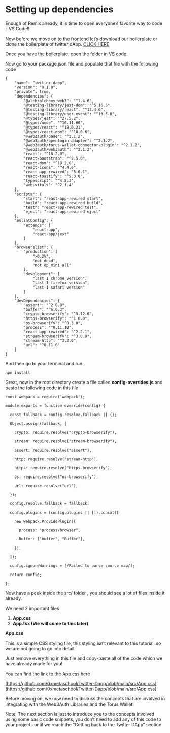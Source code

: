 # Setting up dependencies

Enough of Remix already, it is time to open everyone’s favorite way to code - VS Code!!

Now before we move on to the frontend let’s download our boilerplate or clone the boilerplate of twitter dApp. [CLICK HERE](https://github.com/0xmetaschool/twitter-dapp-boilerplate)

Once you have the boilerplate, open the folder in VS code.

Now go to your package.json file and populate that file with the following code

```
{
    "name": "twitter-dapp",
    "version": "0.1.0",
    "private": true,
    "dependencies": {
        "@alch/alchemy-web3": "^1.4.6",
        "@testing-library/jest-dom": "^5.16.5",
        "@testing-library/react": "^13.4.0",
        "@testing-library/user-event": "^13.5.0",
        "@types/jest": "^27.5.2",
        "@types/node": "^16.11.60",
        "@types/react": "^18.0.21",
        "@types/react-dom": "^18.0.6",
        "@web3auth/base": "^2.1.2",
        "@web3auth/openlogin-adapter": "^2.1.2",
        "@web3auth/torus-wallet-connector-plugin": "^2.1.2",
        "@web3auth/web3auth": "^2.1.2",
        "react": "^18.2.0",
        "react-bootstrap": "^2.5.0",
        "react-dom": "^18.2.0",
        "react-icons": "^4.4.0",
        "react-app-rewired": "5.0.1",
        "react-toastify": "^9.0.8",
        "typescript": "^4.8.3",
        "web-vitals": "^2.1.4"
    },
    "scripts": {
        "start": "react-app-rewired start",
        "build": "react-app-rewired build",
        "test": "react-app-rewired test",
        "eject": "react-app-rewired eject"
    },
    "eslintConfig": {
        "extends": [
            "react-app",
            "react-app/jest"
        ]
    },
    "browserslist": {
        "production": [
            ">0.2%",
            "not dead",
            "not op_mini all"
        ],
        "development": [
            "last 1 chrome version",
            "last 1 firefox version",
            "last 1 safari version"
        ]
    },
    "devDependencies": {
        "assert": "^2.0.0",
        "buffer": "^6.0.3",
        "crypto-browserify": "^3.12.0",
        "https-browserify": "^1.0.0",
        "os-browserify": "^0.3.0",
        "process": "^0.11.10",
        "react-app-rewired": "^2.2.1",
        "stream-browserify": "^3.0.0",
        "stream-http": "^3.2.0",
        "url": "^0.11.0"
    }
}
```

And then go to your terminal and run

```
npm install
```

Great, now in the root directory create a file called **config-overrides.js** and paste the following code in this file

```
const webpack = require('webpack');

module.exports = function override(config) {

  const fallback = config.resolve.fallback || {};

  Object.assign(fallback, {

    crypto: require.resolve("crypto-browserify"),

    stream: require.resolve("stream-browserify"),

    assert: require.resolve("assert"),

    http: require.resolve("stream-http"),

    https: require.resolve("https-browserify"),

    os: require.resolve("os-browserify"),

    url: require.resolve("url"),

  });

  config.resolve.fallback = fallback;

  config.plugins = (config.plugins || []).concat([

    new webpack.ProvidePlugin({

      process: "process/browser",

      Buffer: ["buffer", "Buffer"],

    }),

  ]);

  config.ignoreWarnings = [/Failed to parse source map/];

  return config;

};
```

Now have a peek inside the src/ folder , you should see a lot of files inside it already.

We need 2 important files

1.  **App.css**
2.  **App.tsx (We will come to this later)**

**App.css**

This is a simple CSS styling file, this styling isn’t relevant to this tutorial, so we are not going to go into detail.

Just remove everything in this file and copy-paste all of the code which we have already made for you!

You can find the link to the App.css here

[https://github.com/0xmetaschool/Twitter-Dapp/blob/main/src/App.css](https://github.com/0xmetaschool/Twitter-Dapp/blob/main/src/App.css)

Before moving on, we now need to discuss the concepts that are involved in integrating with the Web3Auth Libraries and the Torus Wallet.

Note: The next section is just to introduce you to the concepts involved using some basic code snippets, you don’t need to add any of this code to your projects until we reach the “Getting back to the Twitter DApp” section.
